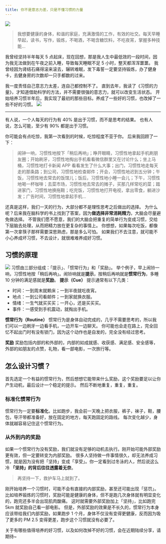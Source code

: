 ```yaml
---
title: 你不是意志力差，只是不懂习惯的力量
---
```

![](./_image/2017-02-18-07-49-06.jpg)
>我想要健康的身体，和谐的家庭，充满激情的工作，有效的社交。每天早睡早起，读书，写作，锻炼，不喝酒，不喝含糖饮料，不吃夜宵，掌握多种技能...

我曾经坚持半年每天 5 点起床，现在回想，那是我人生中最低效的一段时间，因为我无法做到在午夜之前入睡，导致每天睡眠不足 5 小时，整天都浑浑噩噩。
我曾经因为肾结石痛得滚来滚去，辗转难眠，发下毒誓一定要坚持锻炼，办了健身卡，去健身房的次数却一只手都数的过来。

我一度责怪自己意志力太差，连自己都控制不了。
直到去年，我读了《习惯的力量》，才知道借助科学的方法，并不需要很强的意志力，就可以改变生活状态。
开始培养习惯半年后，我实现了最初的那些目标。养成了一些好的习惯，也改掉了一些不好的习惯。
![](./_image/2017-02-18-21-03-03.jpg)

---
有人说，一个人每天的行为有 40% 是出于习惯，而不是思考的结果。
也有人说，怎么可能，至少有 90% 都是出于习惯。

你可能会有点吃惊，我第一次看到的时候，吃惊程度不亚于你。
后来我回顾了一下：
>闹钟一响，习惯性地按下「稍后再响」；睁开眼睛，习惯性地拿起手机刷朋友圈；开始刷牙，习惯性地掏出手机看看微信群里又在讨论什么；坐上马桶，习惯性地打卡新闻 APP 看看发生了什么大事；出门，习惯性地走每天走的那条路；到公司，习惯性地检查邮件；开会，习惯性地迟到五分钟；午饭，习惯性地去常去的饭馆儿；饭后，习惯性地小睡一会儿；下午，习惯性地喝一杯咖啡；去菜市场，习惯性地去常去的摊子，买那几样常吃的菜；踏进家门，习惯性地换拖鞋；吃完饭，习惯性地打开电视，拿出零食，躺进沙发；广告时间，习惯性地拿起手机...

还真是这样，我们一天的行为，大部分都不是理性思考之后做出的选择。
为什么呢？后来我在脑科学的书上找到了答案，因为**做选择非常消耗精力**，大脑会尽量避免做选择。
不管我们愿不愿意，我们的大脑会把重复的简单行为变成习惯，交给下层脑去处理，从而把精力放在更复杂的事情上。
你想想，如果每次吃饭，都像第一次拿筷子那样需要深思熟虑，那是多么可怕。
如果我们不去注意，就可能不小心养成坏习惯，不去设计，就很难难养成好习惯。
## 习惯的原理
![](./_image/2016-09-11-09-33-25.jpg)
习惯由三部分组成：「提示」、「惯常行为」和「奖励」。
举个例子，早上闹铃一响，习惯性地按「稍后再响」。闹铃响就是**提示**，按稍后再响就是**惯常行为**，多睡 10 分钟的满足感就是**奖励**。
**提示（Cue）**
提示通常有以下几类：
* 时间：一到周末就赖床；一到半夜就吃夜宵。
* 地点：一到公司看邮件；一到家就换衣服。
* 情绪：一生气就买买买；一开心，还是买买买。
* 事件：一感受到手机震动，就掏出手机。

**惯常行为（Routine）**
惯常行为是身体自动完成的，几乎不需要思考的，所以我们可以一边刷牙一边看手机，一边开车一边聊天。
你可能也会走在路上，完全回忆不起出门时有没有锁门，因为这个动作也是自发的，完全没有经过思考。

**奖励**
奖励包括内部的和外部的，内部的如成就感、收获感、满足感、安全感等，外部的如朋友的点赞，礼物，看一部电影，一次旅行等。
## 怎么设计习惯？
首先选定一个有益的惯常行为，然后想想它能带来什么奖励，这个奖励要足以让你产生动机，最后设计一个稳定的提示。
然后不断地重复，重复，重复。
### 标准化惯常行为
惯常行为一定要**标准化**，比如跑步，我会前一天晚上把衣服，裤子，袜子，鞋，腰包，导汗带都准备好，放在固定的地方，每天跑固定的路线。
每次变化越少，身体就越容易记住这个惯常行为。
### 从外到内的奖励
如果一个惯常行为没有奖励，我们就没有足够的动机去执行。刚开始可能外部奖励更有效，但一定要转变为内部奖励。
很多人坚持做一件事情很久，却无法养成习惯，就是因为没有把「坚持」变成「享受」。你一定看到过冬泳的人，然后说这么冷
**「坚持」的背后往往透露着无奈**。
>再坚持一下，救护车马上就到了。
 
刚开始培养一个习惯时，可能不会有直接的内部奖励，甚至还可能出现「惩罚」。
比如培养锻炼的习惯时，奖励可能是健康的身体，但不是跑几次身体就有明显变化的，跑完还多半会出现肌肉酸痛。
这时就需要外部奖励加上「坚持」，比如跑完 5km 就奖励自己看一部电影。
但是，外部奖励的效果是不长久的，惯常行为本身应该带给我们内部奖励，如果跑步 1 个月，身体不仅没有变得更健康，反而因为吸了更多的 PM 2.5 变得更差，跑步这个习惯就没有必要了。

关于有哪些值得培养的好习惯，以及如何改掉不好的习惯，会在近期陆续分享，请期待~

